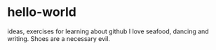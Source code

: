 # hello-world
ideas, exercises for learning about github
I love seafood, dancing and writing. Shoes are a necessary evil. 
